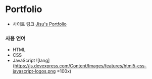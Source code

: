 # Portfolio

- 사이트 링크
  [Jisu's Portfolio](https://jzizsuuz.github.io/portfolio/)

### 사용 언어
- HTML
- CSS
- JavaScript
![lang](https://js.devexpress.com/Content/Images/features/html5-css-javascript-logos.png =100x)
